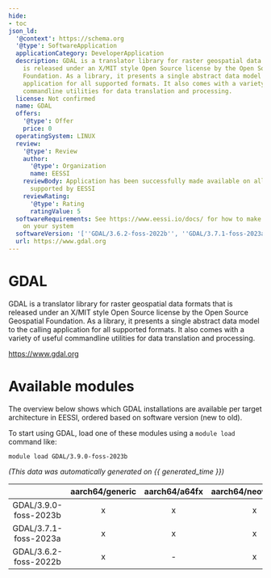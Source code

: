 ```yaml
---
hide:
- toc
json_ld:
  '@context': https://schema.org
  '@type': SoftwareApplication
  applicationCategory: DeveloperApplication
  description: GDAL is a translator library for raster geospatial data formats that
    is released under an X/MIT style Open Source license by the Open Source Geospatial
    Foundation. As a library, it presents a single abstract data model to the calling
    application for all supported formats. It also comes with a variety of useful
    commandline utilities for data translation and processing.
  license: Not confirmed
  name: GDAL
  offers:
    '@type': Offer
    price: 0
  operatingSystem: LINUX
  review:
    '@type': Review
    author:
      '@type': Organization
      name: EESSI
    reviewBody: Application has been successfully made available on all architectures
      supported by EESSI
    reviewRating:
      '@type': Rating
      ratingValue: 5
  softwareRequirements: See https://www.eessi.io/docs/ for how to make EESSI available
    on your system
  softwareVersion: '[''GDAL/3.6.2-foss-2022b'', ''GDAL/3.7.1-foss-2023a'', ''GDAL/3.9.0-foss-2023b'']'
  url: https://www.gdal.org
---
```


GDAL
====


GDAL is a translator library for raster geospatial data formats that is released under an X/MIT style Open Source license by the Open Source Geospatial Foundation. As a library, it presents a single abstract data model to the calling application for all supported formats. It also comes with a variety of useful commandline utilities for data translation and processing.

https://www.gdal.org
# Available modules


The overview below shows which GDAL installations are available per target architecture in EESSI, ordered based on software version (new to old).

To start using GDAL, load one of these modules using a `module load` command like:

```shell
module load GDAL/3.9.0-foss-2023b
```

*(This data was automatically generated on {{ generated_time }})*

| |aarch64/generic|aarch64/a64fx|aarch64/neoverse_n1|aarch64/neoverse_v1|aarch64/nvidia/grace|x86_64/generic|x86_64/amd/zen2|x86_64/amd/zen3|x86_64/amd/zen4|x86_64/intel/cascadelake|x86_64/intel/haswell|x86_64/intel/icelake|x86_64/intel/sapphirerapids|x86_64/intel/skylake_avx512|
| :---: | :---: | :---: | :---: | :---: | :---: | :---: | :---: | :---: | :---: | :---: | :---: | :---: | :---: | :---: |
|GDAL/3.9.0-foss-2023b|x|x|x|x|x|x|x|x|x|x|x|x|x|x|
|GDAL/3.7.1-foss-2023a|x|x|x|x|x|x|x|x|x|x|x|x|x|x|
|GDAL/3.6.2-foss-2022b|x|-|x|x|x|x|x|x|x|x|x|x|x|x|
